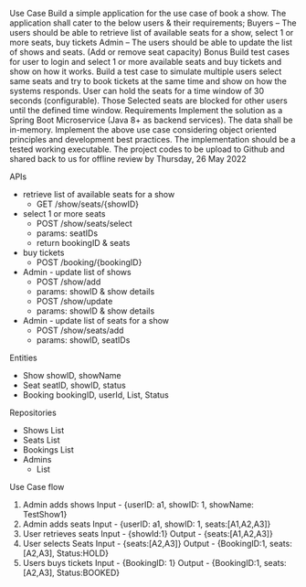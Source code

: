 
Use Case
Build a simple application for the use case of book a show.
The application shall cater to the below users & their requirements;
Buyers – The users should be able to retrieve list of available seats for a show, select 1 or more seats, buy tickets
Admin – The users should be able to update the list of shows and seats. (Add or remove seat capacity)
Bonus
Build test cases for user to login and select 1 or more available seats and buy tickets and show on how it works.
Build a test case to simulate multiple users select same seats and try to book tickets at the same time and show on how the systems responds.
User can hold the seats for a time window of 30 seconds (configurable).
Those Selected seats are blocked for other users until the defined time window.
Requirements
Implement the solution as a Spring Boot Microservice (Java 8+ as backend services). The data shall be in-memory.
Implement the above use case considering object oriented principles and development best practices. The implementation should be a tested working executable.
The project codes to be upload to Github and shared back to us for offline review by Thursday, 26 May 2022


APIs
- retrieve list of available seats for a show
    - GET /show/seats/{showID}
- select 1 or more seats
    - POST /show/seats/select
    - params: seatIDs
    - return bookingID & seats
- buy tickets
    - POST /booking/{bookingID}
- Admin - update list of shows
    - POST /show/add
    - params: showID & show details
    - POST /show/update
    - params: showID & show details
- Admin - update list of seats for a show
    - POST /show/seats/add
    - params: showID, seatIDs

Entities
- Show
    showID, showName
- Seat
    seatID, showID, status
- Booking
    bookingID, userId, List<Seats>, Status

Repositories
- Shows
    List<Show>
- Seats
    List<Seat>
- Bookings
    List<Booking>
- Admins
  - List<String>

Use Case flow
1. Admin adds shows
    Input - {userID: a1, showID: 1, showName: TestShow1}
2. Admin adds seats
    Input - {userID: a1, showID: 1, seats:[A1,A2,A3]}
3. User retrieves seats
    Input - {showId:1}
    Output - {seats:[A1,A2,A3]}
4. User selects Seats
    Input - {seats:[A2,A3]}
    Output - {BookingID:1, seats:[A2,A3], Status:HOLD}
5. Users buys tickets
    Input - {BookingID: 1}
    Output - {BookingID:1, seats:[A2,A3], Status:BOOKED}
